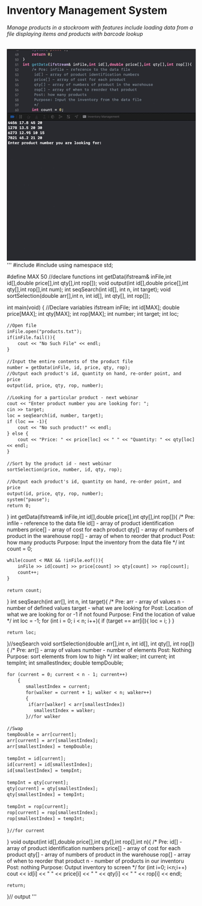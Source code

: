 # Inventory Management System

###### Manage products in a stockroom with features include loading data from a file displaying items and products with barcode lookup

![Software Example](https://github.com/jaaaron/Inventory-Management-System-/blob/main/inventory.gif)
'''
#include <iostream>
#include <fstream>
using namespace std;

#define MAX 50
//declare functions
int getData(ifstream& inFile,int id[],double price[],int qty[],int rop[]);
void output(int id[],double price[],int qty[],int rop[],int num);
int seqSearch(int id[], int n, int target);
void sortSelection(double arr[],int n, int id[], int qty[], int rop[]);

int main(void)
{
    //Declare variables
    ifstream inFile;
    int id[MAX];
    double price[MAX];
    int qty[MAX];
    int rop[MAX];
    int number; int target; int loc;

    //Open file
    inFile.open("products.txt");
    if(inFile.fail()){
        cout << "No Such File" << endl;
    }
    
    //Input the entire contents of the product file
    number = getData(inFile, id, price, qty, rop);
    //Output each product's id, quantity on hand, re-order point, and price
    output(id, price, qty, rop, number);
    
    //Looking for a particular product - next webinar
    cout << "Enter product number you are looking for: ";
    cin >> target;
    loc = seqSearch(id, number, target);
    if (loc == -1){
        cout << "No such product!" << endl;
    } else {
        cout << "Price: " << price[loc] << " " << "Quantity: " << qty[loc] << endl;
    }

    //Sort by the product id - next webinar
    sortSelection(price, number, id, qty, rop);

    //Output each product's id, quantity on hand, re-order point, and price
    output(id, price, qty, rop, number);
    system("pause");
    return 0;
}
int getData(ifstream& inFile,int id[],double price[],int qty[],int rop[]){
    /* Pre: infile - reference to the data file
     id[] - array of product identification numbers
     price[] - array of cost for each product
     qty[] - array of numbers of product in the warehouse
     rop[] - array of when to reorder that product
     Post: how many products
     Purpose: Input the inventory from the data file
     */
    int count = 0;
    
    while(count < MAX && !inFile.eof()){
        inFile >> id[count] >> price[count] >> qty[count] >> rop[count];
        count++;
    }
    
    return count;
}
int seqSearch(int arr[], int n, int target){
    /* Pre: arr - array of values
     n - number of defined values
     target - what we are looking for
     Post: Location of what we are looking for or -1 if not found
     Purpose: Find the location of value
     */
    int loc = -1;
    for (int i = 0; i < n; i++){
        if (target == arr[i]){
            loc = i;
        }
    }
    
    return loc;
}//seqSearch
void sortSelection(double arr[],int n, int id[], int qty[], int rop[]){
    /* Pre:
     arr[] - array of values
     number - number of elements
     Post: Nothing
     Purpose: sort elements from low to high
     */
    int walker; int current; int tempInt;
    int smallestIndex; double tempDouble;
    
    for (current = 0; current < n - 1; current++)
        {
           smallestIndex = current;
           for(walker = current + 1; walker < n; walker++)
           {
            if(arr[walker] < arr[smallestIndex])
              smallestIndex = walker;
           }//for walker
        
    //Swap
    tempDouble = arr[current];
    arr[current] = arr[smallestIndex];
    arr[smallestIndex] = tempDouble;

    tempInt = id[current];
    id[current] = id[smallestIndex];
    id[smallestIndex] = tempInt;
        
    tempInt = qty[current];
    qty[current] = qty[smallestIndex];
    qty[smallestIndex] = tempInt;
        
    tempInt = rop[current];
    rop[current] = rop[smallestIndex];
    rop[smallestIndex] = tempInt;

    }//for current
    
}
void output(int id[],double price[],int qty[],int rop[],int n){
    /* Pre:
     id[] - array of product identification numbers
     price[] - array of cost for each product
     qty[] - array of numbers of product in the warehouse
     rop[] - array of when to reorder that product
     n - number of products in our inventoru
     Post: nothing
     Purpose: Output inventory to screen
     */
    for (int i=0; i<n;i++)
        cout << id[i] << " " << price[i] << " " << qty[i] << " " << rop[i] << endl;
    
    return;
}// output
'''
